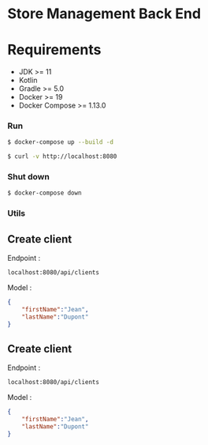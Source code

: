 # Store Management Back End

# Requirements
* JDK >= 11
* Kotlin
* Gradle >= 5.0
* Docker >= 19
* Docker Compose >= 1.13.0

### Run

```bash
$ docker-compose up --build -d

$ curl -v http://localhost:8080
```

### Shut down

```bash
$ docker-compose down
```


### Utils

## Create client

Endpoint :
```bash
localhost:8080/api/clients
```
Model :

```json
{
	"firstName":"Jean",
	"lastName":"Dupont"
}
```

## Create client

Endpoint :
```bash
localhost:8080/api/clients
```
Model :

```json
{
	"firstName":"Jean",
	"lastName":"Dupont"
}
```